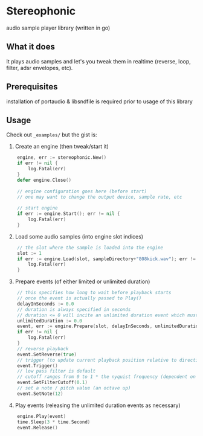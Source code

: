 # Stereophonic
audio sample player library (written in go)

## What it does
It plays audio samples and let's you tweak them in realtime (reverse, loop,
filter, adsr envelopes, etc).

## Prerequisites
installation of portaudio & libsndfile is required prior to usage of this library

## Usage
Check out `_examples/` but the gist is:

1.  Create an engine (then tweak/start it)
``` go
	engine, err := stereophonic.New()
	if err != nil {
		log.Fatal(err)
	}
	defer engine.Close()
	
	// engine configuration goes here (before start)
	// one may want to change the output device, sample rate, etc
	
	// start engine
	if err := engine.Start(); err != nil {
		log.Fatal(err)
	}
```
2.  Load some audio samples (into engine slot indices)
``` go
	// the slot where the sample is loaded into the engine
	slot := 1
	if err := engine.Load(slot, sampleDirectory+"808kick.wav"); err != nil {
		log.Fatal(err)
	}
```
3.  Prepare events (of either limited or unlimited duration)
``` go
	// this specifies how long to wait before playback starts
	// once the event is actually passed to Play()
	delayInSeconds := 0.0
	// duration is always specified in seconds
	// duration <= 0 will incite an unlimited duration event which must be released
	unlimitedDuration := 0.0
	event, err := engine.Prepare(slot, delayInSeconds, unlimitedDuration)
	if err != nil {
		log.Fatal(err)
	}
	// reverse playback
	event.SetReverse(true)
	// trigger (to update current playback position relative to direction)
	event.Trigger()
	// low pass filter is default
	// cutoff ranges from 0 to 1 * the nyquist frequency (dependent on sample rate)
	event.SetFilterCutoff(0.1)
	// set a note / pitch value (an octave up)
	event.SetNote(12)
```
4.  Play events (releasing the unlimited duration events as necessary)
``` go
	engine.Play(event)
	time.Sleep(3 * time.Second)
	event.Release()
```
